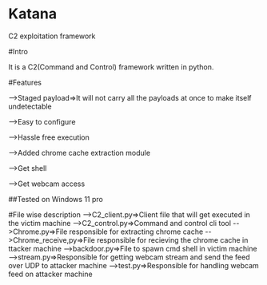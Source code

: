 # Katana
C2 exploitation framework


#Intro

It is a C2(Command and Control) framework written in python.

#Features

-->Staged payload=>It will not carry all the payloads at once to make itself undetectable

-->Easy to configure

-->Hassle free execution

-->Added chrome cache extraction module

-->Get shell

-->Get webcam access

##Tested on Windows 11 pro


#File wise description
-->C2_client.py=>Client file that will get executed in the victim machine
-->C2_control.py=>Command and control cli tool
-->Chrome.py=>File responsible for extracting chrome cache
-->Chrome_receive,py=>File responsible for recieving the chrome cache in ttacker machine
-->backdoor.py=>File to spawn cmd shell in victim machine
-->stream.py=>Responsible for getting webcam stream and send the feed over UDP to attacker machine
-->test.py=>Responsible for handling webcam feed on attacker machine
